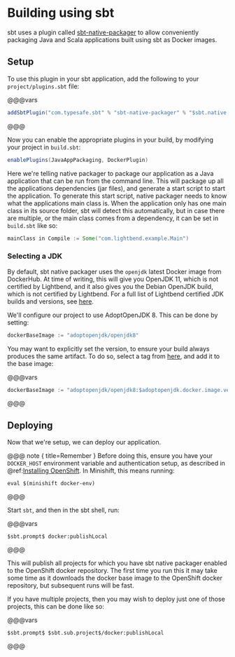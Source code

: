 # Building using sbt

sbt uses a plugin called [sbt-native-packager](https://www.scala-sbt.org/sbt-native-packager/) to allow conveniently packaging Java and Scala applications built using sbt as Docker images.

## Setup

To use this plugin in your sbt application, add the following to your `project/plugins.sbt` file:

@@@vars
```scala
addSbtPlugin("com.typesafe.sbt" % "sbt-native-packager" % "$sbt.native.packager.version$")
```
@@@

Now you can enable the appropriate plugins in your build, by modifying your project in `build.sbt`:

```scala
enablePlugins(JavaAppPackaging, DockerPlugin)
```

Here we're telling native packager to package our application as a Java application that can be run from the command line. This will package up all the applications dependencies (jar files), and generate a start script to start the application. To generate this start script, native packager needs to know what the applications main class is. When the application only has one main class in its source folder, sbt will detect this automatically, but in case there are multiple, or the main class comes from a dependency, it can be set in `build.sbt` like so:

```scala
mainClass in Compile := Some("com.lightbend.example.Main")
```

<!--- #no-setup --->
### Selecting a JDK

By default, sbt native packager uses the `openjdk` latest Docker image from DockerHub. At time of writing, this will give you OpenJDK 11, which is not certified by Lightbend, and it also gives you the Debian OpenJDK build, which is not certified by Lightbend. For a full list of Lightbend certified JDK builds and versions, see [here](https://developer.lightbend.com/docs/reactive-platform/2.0/supported-java-versions/index.html).

We'll configure our project to use AdoptOpenJDK 8. This can be done by setting:

```scala
dockerBaseImage := "adoptopenjdk/openjdk8"
```

You may want to explicitly set the version, to ensure your build always produces the same artifact. To do so, select a tag from [here](https://hub.docker.com/r/adoptopenjdk/openjdk8), and add it to the base image:

@@@vars
```scala
dockerBaseImage := "adoptopenjdk/openjdk8:$adoptopenjdk.docker.image.version$"
```
@@@

## Deploying

Now that we're setup, we can deploy our application.

@@@ note { title=Remember }
Before doing this, ensure you have your `DOCKER_HOST` environment variable and authentication setup, as described in @ref:[Installing OpenShift](../index.md#installing-openshift). In Minishift, this means running:

```
eval $(minishift docker-env)
```
@@@
 
Start `sbt`, and then in the sbt shell, run:

@@@vars
```
$sbt.prompt$ docker:publishLocal
```
@@@

This will publish all projects for which you have sbt native packager enabled to the OpenShift docker repository. The first time you run this it may take some time as it downloads the docker base image to the OpenShift docker repository, but subsequent runs will be fast.

If you have multiple projects, then you may wish to deploy just one of those projects, this can be done like so:

@@@vars
```
$sbt.prompt$ $sbt.sub.project$/docker:publishLocal
```
@@@

<!--- #no-setup --->